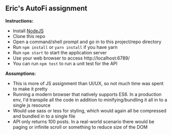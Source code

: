 ## Eric's AutoFi assignment

**Instructions:**

- Install [NodeJS](https://nodejs.org/en/download/)
- Clone this repo
- Open a command/shell prompt and go in to this project/repo directory
- Run `npm install` or `yarn install` if you have yarn
- Run `npm start` to start the application server
- Use your web browser to access http://localhost:6789/
- You can run `npm test` to run a  unit test for the API


**Assumptions:**

- This is more of JS assignment than UI/UX, so not much time was spent to make it pretty
- Running a modern browser that natively supports ES6.  In a production env, I'd transpile all the code in addition to minifying/bundling it all in to a single js resource
- Would use sass or less for styling, which would again all be compressed and bundled in to a single file
- API only returns 100 posts.  In a real-world scenario there would be paging or infinite scroll or something to reduce size of the DOM
